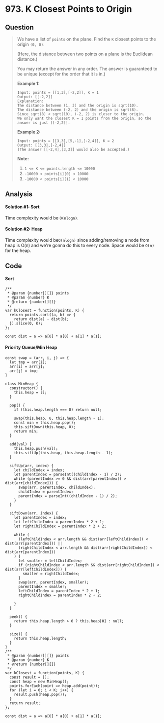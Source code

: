 # 973. K Closest Points to Origin

## Question

> We have a list of `points` on the plane.  Find the `K` closest points to the origin `(0, 0)`.
>
> \(Here, the distance between two points on a plane is the Euclidean distance.\)
>
> You may return the answer in any order.  The answer is guaranteed to be unique \(except for the order that it is in.\)
>
> **Example 1:**
>
> ```text
> Input: points = [[1,3],[-2,2]], K = 1
> Output: [[-2,2]]
> Explanation: 
> The distance between (1, 3) and the origin is sqrt(10).
> The distance between (-2, 2) and the origin is sqrt(8).
> Since sqrt(8) < sqrt(10), (-2, 2) is closer to the origin.
> We only want the closest K = 1 points from the origin, so the answer is just [[-2,2]].
> ```
>
> **Example 2:**
>
> ```text
> Input: points = [[3,3],[5,-1],[-2,4]], K = 2
> Output: [[3,3],[-2,4]]
> (The answer [[-2,4],[3,3]] would also be accepted.)
> ```
>
> **Note:**
>
> 1. `1 <= K <= points.length <= 10000`
> 2. `-10000 < points[i][0] < 10000`
> 3. `-10000 < points[i][1] < 10000`

## Analysis

#### Solution \#1: Sort

Time complexity would be `O(nlogn)`.

#### Solution \#2: Heap

Time complexity would be`O(nlogn)` since adding/removing a node from heap is O\(n\) and we're gonna do this to every node. Space would be `O(n)` for the heap.

## Code

#### Sort

```text
/**
 * @param {number[][]} points
 * @param {number} K
 * @return {number[][]}
 */
var kClosest = function(points, K) {
  return points.sort((a, b) => {
    return dist(a) - dist(b);
  }).slice(0, K);
};

const dist = a => a[0] * a[0] + a[1] * a[1];
```

#### Priority Queue/Min Heap

```text
const swap = (arr, i, j) => {
  let tmp = arr[i];
  arr[i] = arr[j];
  arr[j] = tmp;
}

class MinHeap {
  constructor() {
    this.heap = [];
  }  
  
  pop() {
    if (this.heap.length === 0) return null;
    
    swap(this.heap, 0, this.heap.length - 1);
    const min = this.heap.pop();
    this.siftDown(this.heap, 0);
    return min;
  }
  
  add(val) {
    this.heap.push(val);
    this.siftUp(this.heap, this.heap.length - 1);
  }
  
  siftUp(arr, index) {
    let childIndex = index;
    let parentIndex = parseInt((childIndex - 1) / 2);
    while (parentIndex >= 0 && dist(arr[parentIndex]) > dist(arr[childIndex])) {
      swap(arr, parentIndex, childIndex);
      childIndex = parentIndex;
      parentIndex = parseInt((childIndex - 1) / 2);
    }
  }
  
  siftDown(arr, index) {
    let parentIndex = index;
    let leftChildIndex = parentIndex * 2 + 1;
    let rightChildIndex = parentIndex * 2 + 2;
    
    while (
      (leftChildIndex < arr.length && dist(arr[leftChildIndex]) < dist(arr[parentIndex])) ||
      (rightChildIndex < arr.length && dist(arr[rightChildIndex]) < dist(arr[parentIndex]))
    ) {
      let smaller = leftChildIndex;
      if (rightChildIndex < arr.length && dist(arr[rightChildIndex]) < dist(arr[leftChildIndex])) {
        smaller = rightChildIndex;
      }
      swap(arr, parentIndex, smaller);
      parentIndex = smaller;
      leftChildIndex = parentIndex * 2 + 1;
      rightChildIndex = parentIndex * 2 + 2;
    
    }
  }
  
  peek() {
    return this.heap.length > 0 ? this.heap[0] : null;
  }
  
  size() {
    return this.heap.length;
  }
}
/**
 * @param {number[][]} points
 * @param {number} K
 * @return {number[][]}
 */
var kClosest = function(points, K) {
  const result = [];
  const heap = new MinHeap();
  points.forEach(point => heap.add(point));
  for (let i = 0; i < K; i++) {
    result.push(heap.pop());
  }
  return result;
};

const dist = a => a[0] * a[0] + a[1] * a[1];
```

